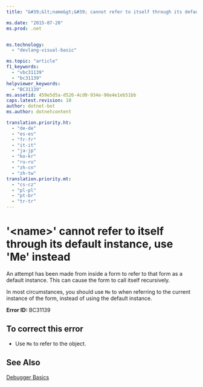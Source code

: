 ```yaml
---
title: "&#39;&lt;name&gt;&#39; cannot refer to itself through its default instance, use &#39;Me&#39; instead"

ms.date: "2015-07-20"
ms.prod: .net


ms.technology: 
  - "devlang-visual-basic"

ms.topic: "article"
f1_keywords: 
  - "vbc31139"
  - "bc31139"
helpviewer_keywords: 
  - "BC31139"
ms.assetid: 459e5d5a-d526-4cd0-934e-96e4e1eb51bb
caps.latest.revision: 10
author: dotnet-bot
ms.author: dotnetcontent

translation.priority.ht: 
  - "de-de"
  - "es-es"
  - "fr-fr"
  - "it-it"
  - "ja-jp"
  - "ko-kr"
  - "ru-ru"
  - "zh-cn"
  - "zh-tw"
translation.priority.mt: 
  - "cs-cz"
  - "pl-pl"
  - "pt-br"
  - "tr-tr"
---
```

# &#39;&lt;name&gt;&#39; cannot refer to itself through its default instance, use &#39;Me&#39; instead
An attempt has been made from inside a form to refer to that form as a default instance. This can cause the form to call itself recursively.  
  
 In most circumstances, you should use `Me` to when referring to the current instance of the form, instead of using the default instance.  
  
 **Error ID:** BC31139  
  
## To correct this error  
  
-   Use `Me` to refer to the object.  
  
## See Also  
 [Debugger Basics](/visualstudio/debugger/debugger-basics)

